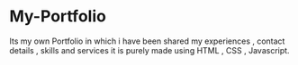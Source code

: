 # My-Portfolio
Its my own Portfolio in which i have been shared my experiences , contact details , skills and services 
it is purely made using HTML , CSS , Javascript.
